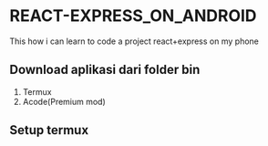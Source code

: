 # REACT-EXPRESS_ON_ANDROID
This how i can learn to code a project react+express on my phone

## Download aplikasi dari folder bin
  1. Termux
  2. Acode(Premium mod)
## Setup termux
